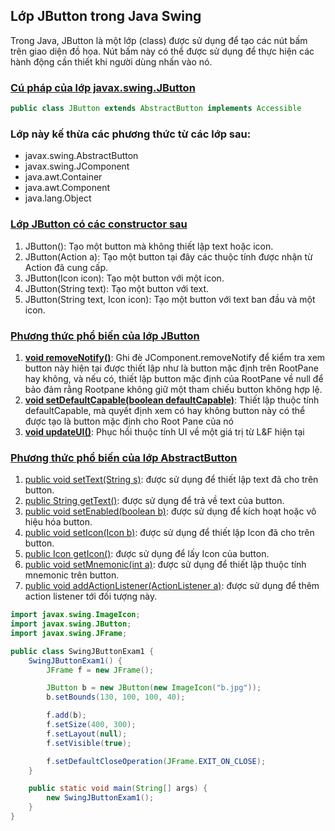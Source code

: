
## Lớp JButton trong Java Swing

Trong Java, JButton là một lớp (class) được sử dụng để tạo các nút bấm trên giao diện đồ họa. Nút bấm này có thể được sử dụng để thực hiện các hành động cần thiết khi người dùng nhấn vào nó.

### [**Cú pháp của lớp javax.swing.JButton**]()
```java
public class JButton extends AbstractButton implements Accessible
```

### Lớp này kế thừa các phương thức từ các lớp sau:
- javax.swing.AbstractButton
- javax.swing.JComponent
- java.awt.Container
- java.awt.Component
- java.lang.Object


### [Lớp JButton có các constructor sau]()
1. JButton(): Tạo một button mà không thiết lập text hoặc icon.
2. JButton(Action a): Tạo một button tại đây các thuộc tính được nhận từ Action đã cung cấp.
3. JButton(Icon icon): Tạo một button với một icon.
4. JButton(String text): Tạo một button với text.
5. JButton(String text, Icon icon): Tạo một button với text ban đầu và một icon.


### [Phương thức phổ biến của lớp JButton]()
1. [**void removeNotify()**](): Ghi đè JComponent.removeNotify để kiểm tra xem button này hiện tại được thiết lập như là button mặc định trên RootPane hay không, và nếu có, thiết lập button mặc định của RootPane về null để bảo đảm rằng Rootpane không giữ một tham chiếu button không hợp lệ.
2. [**void setDefaultCapable(boolean defaultCapable)**](): Thiết lập thuộc tính defaultCapable, mà quyết định xem có hay không button này có thể được tạo là button mặc định cho Root Pane của nó
3. [**void updateUI()**](): Phục hồi thuộc tính UI về một giá trị từ L&F hiện tại


### [Phương thức phổ biến của lớp AbstractButton]()
1. [public void setText(String s)](): được sử dụng để thiết lập text đã cho trên button.
2. [public String getText()](): được sử dụng để trả về text của button.
3. [public void setEnabled(boolean b)](): được sử dụng để kích hoạt hoặc vô hiệu hóa button.
4. [public void setIcon(Icon b)](): được sử dụng để thiết lập Icon đã cho trên button.
5. [public Icon getIcon()](): được sử dụng để lấy Icon của button.
6. [public void setMnemonic(int a)](): được sử dụng để thiết lập thuộc tính mnemonic trên button.
7. [public void addActionListener(ActionListener a)](): được sử dụng để thêm action listener tới đối tượng này.




```java
import javax.swing.ImageIcon;
import javax.swing.JButton;
import javax.swing.JFrame;

public class SwingJButtonExam1 {
    SwingJButtonExam1() {
        JFrame f = new JFrame();

        JButton b = new JButton(new ImageIcon("b.jpg"));
        b.setBounds(130, 100, 100, 40);

        f.add(b);
        f.setSize(400, 300);
        f.setLayout(null);
        f.setVisible(true);

        f.setDefaultCloseOperation(JFrame.EXIT_ON_CLOSE);
    }

    public static void main(String[] args) {
        new SwingJButtonExam1();
    }
}
```

















